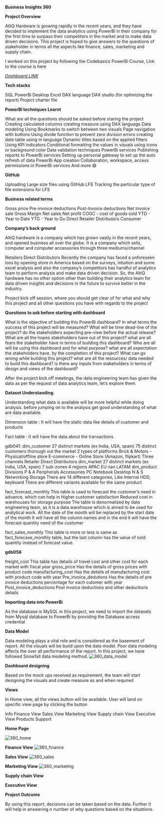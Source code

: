 **Business Insights 360**

**Project Overview**


AtliQ Hardware is growing rapidly in the recent years, and they have decided to implement the data analytics using PowerBi in their company for the first time to surpass their competitors in the market and to make data driven decisions. This project is hoped to give answers to the questions of stakeholder in terms all the aspects like finance, sales, marketing and supply chain.


I worked on this project by following the Codebasics PowerBi Course, Link to the course is here

 _[Dashboard LINK](https://app.powerbi.com/view?r=eyJrIjoiOWUxZjZiMWQtNDRmZC00ZjAxLTkxMTAtYTZiZGRkMWY4YWRhIiwidCI6ImM2ZTU0OWIzLTVmNDUtNDAzMi1hYWU5LWQ0MjQ0ZGM1YjJjNCJ9)_

**Tech stacks**

SQL
PowerBi Desktop
Excel
DAX language
DAX studio (for optimizing the report)
Project charter file


**PowerBI techniques Learnt**

What are all the questions should be asked before staring the project
Creating calculated columns
creating measure using DAX language
Data modeling
Using Bookmarks to switch between two visuals
Page navigation with buttons
Using divide function to prevent zero division errors
creating date table using m language
Dynamic titles based on the applied filters
Using KPI indicators
Conditional formatting the values in visuals using icons or background color
Data validation techniques
PowerBi services
Publishing reports to PowerBi services
Setting up personal gateway to set up the auto refresh of data
PowerBi App creation
Collaboration, workspace, access permissions in PowerBi services
And more 😅

**GitHub**

Uploading Large size files using GitHub LFS
Tracking the particular type of file extensions for LFS

**Business related terms**

Gross price
Pre-invoice deductions
Post-Invoice deductions
Net Invoice sale
Gross Margin
Net sales
Net profit
COGC - cost of goods sold
YTD - Year to Date
YTG - Year to Go
Direct
Retailer
Distributors
Consumer


**Company’s back ground**

AltiQ hardware is a company which has grown vastly in the recent years, and opened business all over the globe. It is a company which sells, computer and computer accessories through three mediums/channel

Retailers
Direct
Distributors
Recently the company has faced a unforeseen loss by opening store in America based on the surveys, intuition and some excel analysis and also the company’s competitors has handful of analytics team to perform analysis and make data driven decision. So, the AltiQ hardware has no other option other than building their analytics team for data driven insights and decisions in the future to survive better in the industry.

Project kick off session, where you should get clear of for what and why this project and all other questions you have with regards to the project


**Questions to ask before starting with dashboard**

What is the objective of building this PowerBi dashboard?
In what terms the success of this project will be measured?
What will be time dead-line of the project?
do the stakeholders expecting pre-view before the actual release?
What are all the hopes stakeholders have out of this project?
what are all fears the stakeholder have in terms of building this dashboard?
Who are all will be using this dashboard and for what purpose?
what are all expectation the stakeholders have, by the completion of this project?
What can go wrong while building this project?
what are all the resources/ data needed to build this dashboard?
is there any inputs from stakeholders in terms of design and views of the dashboard?

After the project kick off meetings, the data engineering team has given the data as per the request of data analytics team, let’s explore them.

**Dataset Understanding.**

Understanding what data is available will be more helpful while doing analysis. before jumping on to the analysis get good understanding of what are data available.

Dimension table : It will have the static data like details of customer and products

Fact table : It will have the data about the transactions

gdb041:
  dim_customer
    27 distinct markets (ex India, USA, spain)
    75 distinct customers thorough out the market
    2 types of platforms
      Brick & Motors - Physical/offline store
      E-commerce - Online Store (Amazon, flipkart)
    Three channels
      Retailer
      Direct
      Distributors
dim_market
    27 distinct markets (ex India, USA, spain)
    7 sub-zones
    4 regions
      APAC
      EU
      nan
      LATAM
dim_product
  Divisions
    P & A
      Peripherals
      Accessories
    PC
      Notebook
      Desktop
    N & S
      Networking
      Storage
  There are 14 different categories, Like Internal HDD, keyboard
  There are different variants available for the same product
  
fact_forecast_monthly
  This table is used to forecast the customer’s need in advance, which can help in
    Higher customer satisfaction
    Reduced cost in warehouses for storage purpose
  The table is denormalized by data engineering team, as it is a data warehouse which is aimed to be used for analytical work.
  All the date of the month will be replaced by the start date of the month
  It will have all the column names and in the end it will have the forecast quantity need of the customer
  
fact_sales_monthly
  This table is more or less is same as fact_forecase_monthly table, but the last column has the value of sold quantity instead of forecast value.
  
**gdb056**

freight_cost
  This table has details of travel cost and other cost for each market with fiscal year
gross_price
  Has the details of gross prices with product code
manufacturing_cost
  Has the details of manufacturing cost with product code with year
Pre_invoice_dedutions
  Has the details of pre invoice deductions percentage for each cutomer with year
Post_invoice_deductions
  Post invoice deductions and other deductions details
  
**Importing data into PowerBi**

As the database is MySQL in this project, we need to import the datasets from Mysql database to PowerBi by providing the Database access credential

**Data Model**

Data modeling plays a vital role and is considered as the basement of report. All the visuals will be build upon the data model.
Poor data modeling affects the over all performance of the report.
In this project, we have followed Snowfall data modeling method.
![360_data_model](https://github.com/yatishkumarpatil/Power-Bi-Projects/assets/127754539/46eaf809-e73c-4c29-882d-32acad42f970)



**Dashboard designing**

Based on the mock ups received as requirement, the team will start designing the visuals and create measure as and when required

**Views**

In Home view, all the views button will be available. User will land on specific view page by clicking the button

Info
Finance View
Sales View
Marketing View
Supply chain View
Executive View
Products
Support


**Home Page**

![360_home](https://github.com/yatishkumarpatil/Power-Bi-Projects/assets/127754539/07d500cb-c405-4396-918e-130b50cb5c99)


**Finance View**
![360_finance](https://github.com/yatishkumarpatil/Power-Bi-Projects/assets/127754539/dcb8db30-cf61-466c-a11f-d2c05c783f0d)


**Sales View**
![360_sales](https://github.com/yatishkumarpatil/Power-Bi-Projects/assets/127754539/6d3be72c-4e0a-47b5-9e43-0d40eabe5c67)


**Marketing View**
![360_marketing](https://github.com/yatishkumarpatil/Power-Bi-Projects/assets/127754539/b5ccafb2-92f0-4898-9646-79c2da110872)


**Supply chain View**


**Executive View**


**Project Outcome**

By using this report, decisions can be taken based on the data. Further it will help in answering n number of why questions based on the situations.

